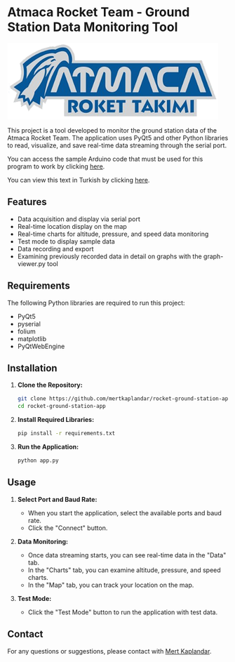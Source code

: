 # Atmaca Rocket Team - Ground Station Data Monitoring Tool

![Logo](resources/logo.png)

This project is a tool developed to monitor the ground station data of the Atmaca Rocket Team. The application uses PyQt5 and other Python libraries to read, visualize, and save real-time data streaming through the serial port.

You can access the sample Arduino code that must be used for this program to work by clicking [here](https://github.com/mertkalandar/rocket-ground-station-hardware-code).

You can view this text in Turkish by clicking [here](README_TR.md).

## Features

- Data acquisition and display via serial port
- Real-time location display on the map
- Real-time charts for altitude, pressure, and speed data monitoring
- Test mode to display sample data
- Data recording and export
- Examining previously recorded data in detail on graphs with the graph-viewer.py tool

## Requirements

The following Python libraries are required to run this project:

- PyQt5
- pyserial
- folium
- matplotlib
- PyQtWebEngine

## Installation

1. **Clone the Repository:**

    ```sh
    git clone https://github.com/mertkaplandar/rocket-ground-station-app.git
    cd rocket-ground-station-app
    ```

2. **Install Required Libraries:**

    ```sh
    pip install -r requirements.txt
    ```

3. **Run the Application:**

    ```sh
    python app.py
    ```

## Usage

1. **Select Port and Baud Rate:**
   - When you start the application, select the available ports and baud rate.
   - Click the "Connect" button.

2. **Data Monitoring:**
   - Once data streaming starts, you can see real-time data in the "Data" tab.
   - In the "Charts" tab, you can examine altitude, pressure, and speed charts.
   - In the "Map" tab, you can track your location on the map.

3. **Test Mode:**
   - Click the "Test Mode" button to run the application with test data.


## Contact

For any questions or suggestions, please contact with [Mert Kaplandar](https://github.com/mertkaplandar).
